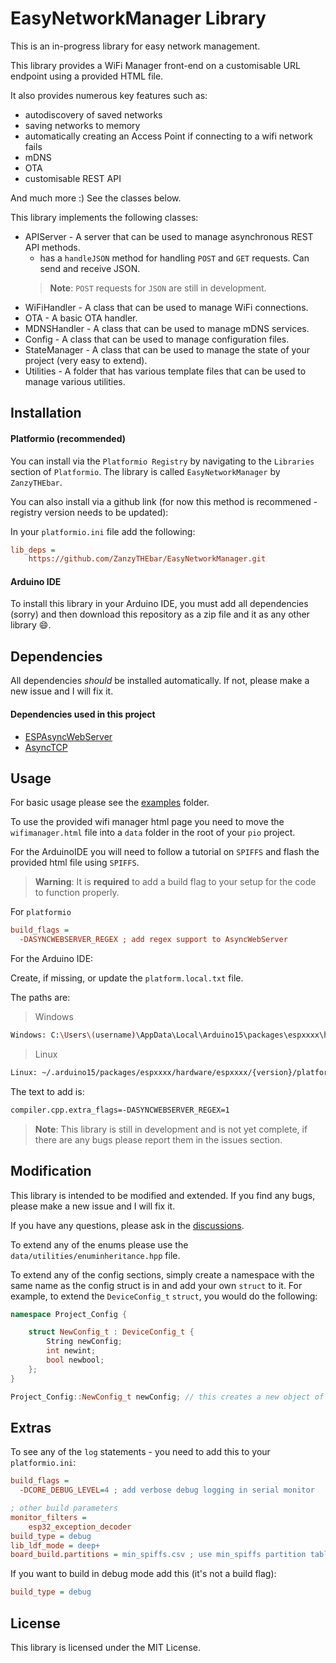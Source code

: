 # EasyNetworkManager Library

This is an in-progress library for easy network management.

This library provides a WiFi Manager front-end on a customisable URL endpoint using a provided HTML file.

It also provides numerous key features such as:

- autodiscovery of saved networks
- saving networks to memory
- automatically creating an Access Point if connecting to a wifi network fails
- mDNS
- OTA
- customisable REST API

And much more :) See the classes below. 

This library implements the following classes:

- APIServer - A server that can be used to manage asynchronous REST API methods.
    - has a `handleJSON` method for handling `POST` and `GET` requests. Can send and receive JSON. 
	> **Note**: `POST` requests for `JSON` are still in development.
- WiFiHandler - A class that can be used to manage WiFi connections.
- OTA - A basic OTA handler.
- MDNSHandler - A class that can be used to manage mDNS services.
- Config - A class that can be used to manage configuration files.
- StateManager - A class that can be used to manage the state of your project (very easy to extend).
- Utilities - A folder that has various template files that can be used to manage various utilities.

## Installation

#### Platformio (recommended)

You can install via the `Platformio Registry` by navigating to the `Libraries` section of `Platformio`. 
The library is called `EasyNetworkManager` by `ZanzyTHEbar`.

You can also install via a github link (for now this method is recommened - registry version needs to be updated):

In your `platformio.ini` file add the following:

```ini
lib_deps = 
    https://github.com/ZanzyTHEbar/EasyNetworkManager.git
```

#### Arduino IDE

To install this library in your Arduino IDE, you must add all dependencies (sorry) and then download this repository as a zip file and it as any other library :smile:.

## Dependencies

All dependencies _should_ be installed automatically. If not, please make a new issue and I will fix it.

#### Dependencies used in this project

- [ESPAsyncWebServer](https://github.com/me-no-dev/ESPAsyncWebServer.git)
- [AsyncTCP](https://github.com/me-no-dev/AsyncTCP.git)

## Usage

For basic usage please see the [examples](/NetworkManager/examples) folder.

To use the provided wifi manager html page you need to move the `wifimanager.html` file into a `data` folder in the root of your `pio` project.

For the ArduinoIDE you will need to follow a tutorial on `SPIFFS` and flash the provided html file using `SPIFFS`.

> **Warning**: It is **required** to add a build flag to your setup for the code to function properly.

For `platformio`

```ini
build_flags = 
  -DASYNCWEBSERVER_REGEX ; add regex support to AsyncWebServer
```

For the Arduino IDE:

Create, if missing, or update the `platform.local.txt` file.

The paths are:

>Windows

```bash
Windows: C:\Users\(username)\AppData\Local\Arduino15\packages\espxxxx\hardware\espxxxx\{version}\platform.local.txt
```

>Linux

```bash
Linux: ~/.arduino15/packages/espxxxx/hardware/espxxxx/{version}/platform.local.txt
```

The text to add is:

```txt
compiler.cpp.extra_flags=-DASYNCWEBSERVER_REGEX=1
```

> **Note**: This library is still in development and is not yet complete, if there are any bugs please report them in the issues section.

## Modification

This library is intended to be modified and extended. If you find any bugs, please make a new issue and I will fix it.

If you have any questions, please ask in the [discussions](https://github.com/ZanzyTHEbar/EasyNetworkManager/discussions).

To extend any of the enums please use the `data/utilities/enuminheritance.hpp` file.

To extend any of the config sections, simply create a namespace with the same name as the config struct is in and add your own `struct` to it. For example, to extend the `DeviceConfig_t` `struct`, you would do the following:

```cpp
namespace Project_Config {

    struct NewConfig_t : DeviceConfig_t {
        String newConfig;
        int newint;
        bool newbool;
    };
}

Project_Config::NewConfig_t newConfig; // this creates a new object of your config struct.
```



## Extras

To see any of the `log` statements - you need to add this to your `platformio.ini`:

```ini
build_flags = 
  -DCORE_DEBUG_LEVEL=4 ; add verbose debug logging in serial monitor

; other build parameters
monitor_filters = 
	esp32_exception_decoder
build_type = debug
lib_ldf_mode = deep+
board_build.partitions = min_spiffs.csv ; use min_spiffs partition table for a large WebServer App - or huge_app.csv for a large Code-based App
```

If you want to build in debug mode add this (it's not a build flag):

```ini
build_type = debug
```

## License

This library is licensed under the MIT License.
